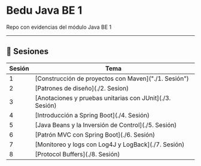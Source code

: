 # Bedu Java BE 1
Repo con evidencias del módulo Java BE 1
***

## :bookmark_tabs: Sesiones 

| Sesión | Tema                                                         |
|--------|--------------------------------------------------------------|
|    1   | [Construcción de proyectos con Maven]("./1. Sesión")              |
|    2   | [Patrones de diseño](./2. Sesion)                                 |
|    3   | [Anotaciones y pruebas unitarias con JUnit](./3. Sesión)          |
|    4   | [Introducción a Spring Boot](./4. Sesión)                         |
|    5   | [Java Beans y la Inversión de Control](./5. Sesión)               |
|    6   | [Patrón MVC con Spring Boot](./6. Sesión)                         |
|    7   | [Monitoreo y logs con Log4J y LogBack](./7. Sesión)               |
|    8   | [Protocol Buffers](./8. Sesión)                                   |
